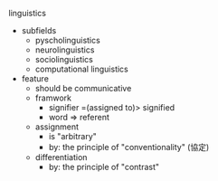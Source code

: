 
linguistics
- subfields
	- pyscholinguistics
	- neurolinguistics
	- sociolinguistics
	- computational linguistics
- feature
	- should be communicative
	- framwork
		- signifier =(assigned to)> signified
		- word => referent
	- assignment
		- is "arbitrary"
		- by: the principle of "conventionality" (協定)
	- differentiation
		- by: the principle of "contrast"